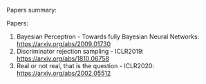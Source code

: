 Papers summary:

Papers:
1. Bayesian Perceptron - Towards fully Bayesian Neural Networks: https://arxiv.org/abs/2009.01730
2. Discriminator rejection sampling - ICLR2019: https://arxiv.org/abs/1810.06758
3. Real or not real, that is the question - ICLR2020: https://arxiv.org/abs/2002.05512
